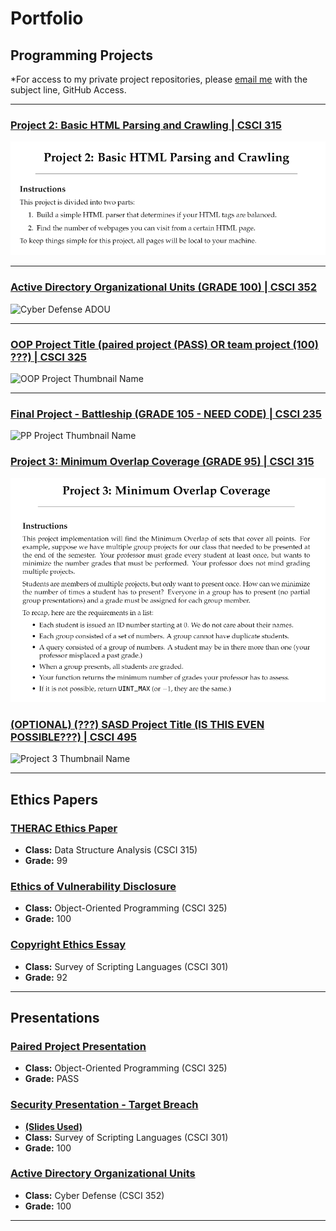 Portfolio
=========

Programming Projects
--------------------

*For access to my private project repositories, please [email me](mailto:BPFurrow@csustudent.net?subject=GitHub%20Access) with the subject line, GitHub Access.

---
### [Project 2: Basic HTML Parsing and Crawling | CSCI 315](project1)

![DSA Project 2](images/DSA_Proj2_Main.png)

---
### [Active Directory Organizational Units (GRADE 100) | CSCI 352](project2)

![Cyber Defense ADOU](images/dummy_thumbnail.jpg)

---
### [OOP Project Title (paired project (PASS) OR team project (100) ???) | CSCI 325](project3)

![OOP Project Thumbnail Name](images/dummy_thumbnail.jpg)

---
### [Final Project - Battleship (GRADE 105 - NEED CODE) | CSCI 235](project4)

![PP Project Thumbnail Name](images/dummy_thumbnail.jpg)

### [Project 3: Minimum Overlap Coverage (GRADE 95) | CSCI 315](project5)

![DSA Project 3](images/DSA_Proj3_Main.png)

### [(OPTIONAL) (???) SASD Project Title (IS THIS EVEN POSSIBLE???) | CSCI 495](project1)

![Project 3 Thumbnail Name](images/dummy_thumbnail.jpg)

---

Ethics Papers
-------------

### [THERAC Ethics Paper](/pdf/THERAC_Ethics_Paper.pdf)

-   **Class:** Data Structure Analysis (CSCI 315)
-   **Grade:** 99

### [Ethics of Vulnerability Disclosure](/pdf/Ethics_Paper_CSCI_325_Bryce_Furrow.pdf)

-   **Class:** Object-Oriented Programming (CSCI 325)
-   **Grade:** 100

### [Copyright Ethics Essay](/pdf/SSL_Ethics_Essay_Final.pdf)

-   **Class:** Survey of Scripting Languages (CSCI 301)
-   **Grade:** 92

---

Presentations
-------------

### [Paired Project Presentation](https://www.youtube.com/watch?v=V8e8S069ZzI)

- **Class:** Object-Oriented Programming (CSCI 325) 
- **Grade:** PASS


### [Security Presentation - Target Breach](https://youtu.be/rso59-3ZD6w)
- **[(Slides Used)](/pdf/SSL_Security_Presentation.pdf)**
- **Class:** Survey of Scripting Languages (CSCI 301)
- **Grade:** 100 


### [Active Directory Organizational Units](https://youtu.be/kUjx_AX7T0A)

- **Class:** Cyber Defense (CSCI 352)
- **Grade:** 100

---

<!-- <p style="font-size:11px">Page template forked from <a href="https://github.com/csu-cs/csci-portfolio">CSU-CS</a></p>
<!-- Remove above link if you don't want to attributive -->
